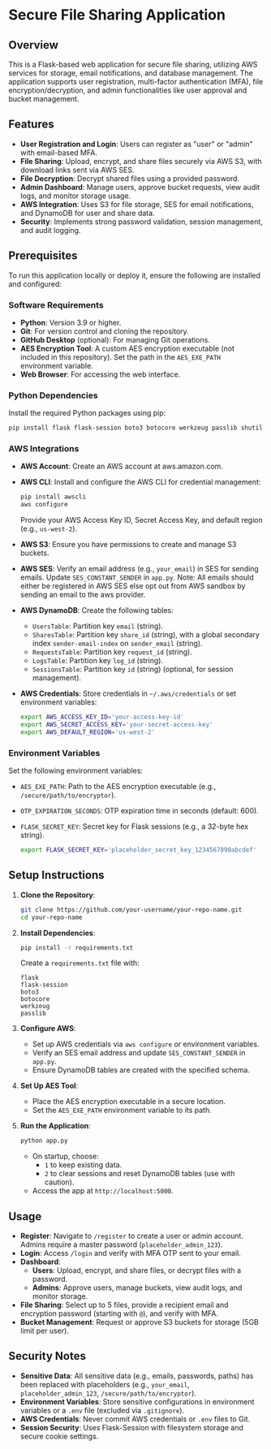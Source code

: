 # Secure File Sharing Application

## Overview

This is a Flask-based web application for secure file sharing, utilizing AWS services for storage, email notifications, and database management. The application supports user registration, multi-factor authentication (MFA), file encryption/decryption, and admin functionalities like user approval and bucket management.

## Features

- **User Registration and Login**: Users can register as "user" or "admin" with email-based MFA.
- **File Sharing**: Upload, encrypt, and share files securely via AWS S3, with download links sent via AWS SES.
- **File Decryption**: Decrypt shared files using a provided password.
- **Admin Dashboard**: Manage users, approve bucket requests, view audit logs, and monitor storage usage.
- **AWS Integration**: Uses S3 for file storage, SES for email notifications, and DynamoDB for user and share data.
- **Security**: Implements strong password validation, session management, and audit logging.

## Prerequisites

To run this application locally or deploy it, ensure the following are installed and configured:

### Software Requirements

- **Python**: Version 3.9 or higher.
- **Git**: For version control and cloning the repository.
- **GitHub Desktop** (optional): For managing Git operations.
- **AES Encryption Tool**: A custom AES encryption executable (not included in this repository). Set the path in the `AES_EXE_PATH` environment variable.
- **Web Browser**: For accessing the web interface.

### Python Dependencies

Install the required Python packages using pip:

```bash
pip install flask flask-session boto3 botocore werkzeug passlib shutil logging re secrets time tempfile zipfile datetime string random subprocess uuid os render_template request redirect url_for session send_file flash jsonify secure_filename pbkdf2_sha256 BytesIO
```

### AWS Integrations

- **AWS Account**: Create an AWS account at aws.amazon.com.
- **AWS CLI**: Install and configure the AWS CLI for credential management:

  ```bash
  pip install awscli
  aws configure
  ```
  Provide your AWS Access Key ID, Secret Access Key, and default region (e.g., `us-west-2`).
- **AWS S3**: Ensure you have permissions to create and manage S3 buckets.
- **AWS SES**: Verify an email address (e.g., `your_email`) in SES for sending emails. Update `SES_CONSTANT_SENDER` in `app.py`. Note: All emails should either be registered in AWS  SES else opt out from AWS sandbox by sending an email to the aws provider.
- **AWS DynamoDB**: Create the following tables:
  - `UsersTable`: Partition key `email` (string).
  - `SharesTable`: Partition key `share_id` (string), with a global secondary index `sender-email-index` on `sender_email` (string).
  - `RequestsTable`: Partition key `request_id` (string).
  - `LogsTable`: Partition key `log_id` (string).
  - `SessionsTable`: Partition key `id` (string) (optional, for session management).
- **AWS Credentials**: Store credentials in `~/.aws/credentials` or set environment variables:

  ```bash
  export AWS_ACCESS_KEY_ID='your-access-key-id'
  export AWS_SECRET_ACCESS_KEY='your-secret-access-key'
  export AWS_DEFAULT_REGION='us-west-2'
  ```

### Environment Variables

Set the following environment variables:

- `AES_EXE_PATH`: Path to the AES encryption executable (e.g., `/secure/path/to/encryptor`).
- `OTP_EXPIRATION_SECONDS`: OTP expiration time in seconds (default: 600).
- `FLASK_SECRET_KEY`: Secret key for Flask sessions (e.g., a 32-byte hex string).

  ```bash
  export FLASK_SECRET_KEY='placeholder_secret_key_1234567890abcdef'
  ```

## Setup Instructions

1. **Clone the Repository**:

   ```bash
   git clone https://github.com/your-username/your-repo-name.git
   cd your-repo-name
   ```

2. **Install Dependencies**:

   ```bash
   pip install -r requirements.txt
   ```

   Create a `requirements.txt` file with:

   ```
   flask
   flask-session
   boto3
   botocore
   werkzeug
   passlib
   ```

3. **Configure AWS**:

   - Set up AWS credentials via `aws configure` or environment variables.
   - Verify an SES email address and update `SES_CONSTANT_SENDER` in `app.py`.
   - Ensure DynamoDB tables are created with the specified schema.

4. **Set Up AES Tool**:

   - Place the AES encryption executable in a secure location.
   - Set the `AES_EXE_PATH` environment variable to its path.

5. **Run the Application**:

   ```bash
   python app.py
   ```

   - On startup, choose:
     - `1` to keep existing data.
     - `2` to clear sessions and reset DynamoDB tables (use with caution).
   - Access the app at `http://localhost:5000`.

## Usage

- **Register**: Navigate to `/register` to create a user or admin account. Admins require a master password (`placeholder_admin_123`).
- **Login**: Access `/login` and verify with MFA OTP sent to your email.
- **Dashboard**:
  - **Users**: Upload, encrypt, and share files, or decrypt files with a password.
  - **Admins**: Approve users, manage buckets, view audit logs, and monitor storage.
- **File Sharing**: Select up to 5 files, provide a recipient email and encryption password (starting with `@`), and verify with MFA.
- **Bucket Management**: Request or approve S3 buckets for storage (5GB limit per user).

## Security Notes

- **Sensitive Data**: All sensitive data (e.g., emails, passwords, paths) has been replaced with placeholders (e.g., `your_email`, `placeholder_admin_123`, `/secure/path/to/encryptor`).
- **Environment Variables**: Store sensitive configurations in environment variables or a `.env` file (excluded via `.gitignore`).
- **AWS Credentials**: Never commit AWS credentials or `.env` files to Git.
- **Session Security**: Uses Flask-Session with filesystem storage and secure cookie settings.